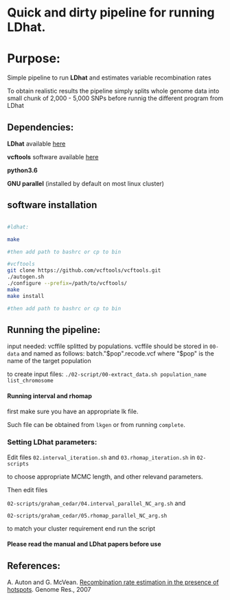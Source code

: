 # Quick and dirty pipeline for running LDhat.

# Purpose:

Simple pipeline to run **LDhat** and estimates variable recombination rates

To obtain realistic results the pipeline simply splits whole genome data into
small chunk of 2,000 - 5,000 SNPs before runnig the different program from LDhat 

## Dependencies:

**LDhat** available [here](https://github.com/auton1/LDhat)

**vcftools** software available [here](https://github.com/vcftools/vcftools.git)

**python3.6**

**GNU parallel** (installed by default on most linux cluster)

## software installation

```bash

#ldhat:

make

#then add path to bashrc or cp to bin

#vcftools
git clone https://github.com/vcftools/vcftools.git
./autogen.sh
./configure --prefix=/path/to/vcftools/
make
make install

#then add path to bashrc or cp to bin

```

## Running the pipeline:

input needed: vcffile splitted by populations.
vcffile should be stored in `00-data` and named as follows:
batch."$pop".recode.vcf where "$pop" is the name of the target population

to create input files:
`./02-script/00-extract_data.sh population_name list_chromosome`

#### Running interval and rhomap

first make sure you have an appropriate lk file.

Such file can be obtained from `lkgen` or from running `complete`.

### Setting LDhat parameters:

Edit files `02.interval_iteration.sh` and  `03.rhomap_iteration.sh` 
in `02-scripts`

to choose appropriate MCMC length, and other relevand parameters. 


Then edit files

`02-scripts/graham_cedar/04.interval_parallel_NC_arg.sh` and 

`02-scripts/graham_cedar/05.rhomap_parallel_NC_arg.sh`

to match your cluster requirement end run the script

#### Please read the manual and LDhat papers before use



## References:

A. Auton and G. McVean. [Recombination rate estimation in the presence of hotspots](https://genome.cshlp.org/content/17/8/1219.long). Genome Res., 2007
